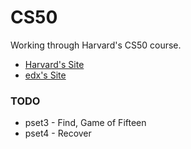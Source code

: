 # CS50

Working through Harvard's CS50 course.

* [Harvard's Site](https://cs50.harvard.edu/)
* [edx's Site](https://www.edx.org/course/introduction-computer-science-harvardx-cs50x)

### TODO

* pset3 - Find, Game of Fifteen
* pset4 - Recover
